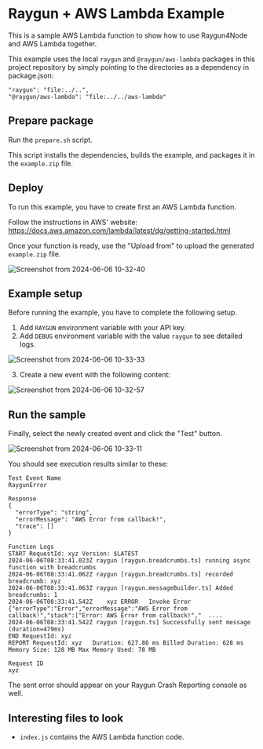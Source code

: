 # Raygun + AWS Lambda Example

This is a sample AWS Lambda function to show how to use Raygun4Node and AWS Lambda together.

This example uses the local `raygun` and `@raygun/aws-lambda` packages in this project repository by simply pointing to the directories as a dependency in package.json:

```
"raygun": "file:../..",
"@raygun/aws-lambda": "file:../../aws-lambda"
```

## Prepare package

Run the `prepare.sh` script.

This script installs the dependencies, builds the example, and packages it in the `example.zip` file.

## Deploy

To run this example, you have to create first an AWS Lambda function.

Follow the instructions in AWS' website: https://docs.aws.amazon.com/lambda/latest/dg/getting-started.html

Once your function is ready, use the "Upload from" to upload the generated `example.zip` file.

![Screenshot from 2024-06-06 10-32-40](https://github.com/MindscapeHQ/raygun4node/assets/2494376/a9c5bc6b-fb12-49c6-bfb1-20f0fe87caac)

## Example setup

Before running the example, you have to complete the following setup.

1. Add `RAYGUN` environment variable with your API key.
2. Add `DEBUG` environment variable with the value `raygun` to see detailed logs.

![Screenshot from 2024-06-06 10-33-33](https://github.com/MindscapeHQ/raygun4node/assets/2494376/54eb500e-5ede-43b1-a3ee-b39acb589a94)

3. Create a new event with the following content:

![Screenshot from 2024-06-06 10-32-57](https://github.com/MindscapeHQ/raygun4node/assets/2494376/9fad284b-584d-41d8-a9de-fcdf1a11a341)

## Run the sample

Finally, select the newly created event and click the "Test" button.

![Screenshot from 2024-06-06 10-33-11](https://github.com/MindscapeHQ/raygun4node/assets/2494376/762e07b9-e456-4dc2-b9b9-65228ef7f09c)

You should see execution results similar to these:

```
Test Event Name
RaygunError

Response
{
  "errorType": "string",
  "errorMessage": "AWS Error from callback!",
  "trace": []
}

Function Logs
START RequestId: xyz Version: $LATEST
2024-06-06T08:33:41.023Z raygun [raygun.breadcrumbs.ts] running async function with breadcrumbs
2024-06-06T08:33:41.062Z raygun [raygun.breadcrumbs.ts] recorded breadcrumb: xyz
2024-06-06T08:33:41.063Z raygun [raygun.messageBuilder.ts] Added breadcrumbs: 1
2024-06-06T08:33:41.542Z	xyz ERROR	Invoke Error 	{"errorType":"Error","errorMessage":"AWS Error from callback!","stack":["Error: AWS Error from callback!","  ....
2024-06-06T08:33:41.542Z raygun [raygun.ts] Successfully sent message (duration=479ms)
END RequestId: xyz
REPORT RequestId: xyz	Duration: 627.86 ms	Billed Duration: 628 ms	Memory Size: 128 MB	Max Memory Used: 78 MB

Request ID
xyz
```

The sent error should appear on your Raygun Crash Reporting console as well.

## Interesting files to look

- `index.js` contains the AWS Lambda function code.
